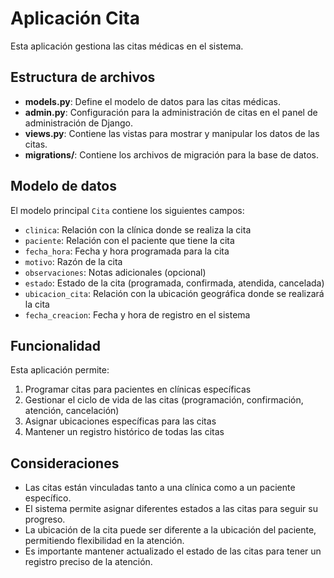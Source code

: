 # Aplicación Cita

Esta aplicación gestiona las citas médicas en el sistema.

## Estructura de archivos

- **models.py**: Define el modelo de datos para las citas médicas.
- **admin.py**: Configuración para la administración de citas en el panel de administración de Django.
- **views.py**: Contiene las vistas para mostrar y manipular los datos de las citas.
- **migrations/**: Contiene los archivos de migración para la base de datos.

## Modelo de datos

El modelo principal `Cita` contiene los siguientes campos:
- `clinica`: Relación con la clínica donde se realiza la cita
- `paciente`: Relación con el paciente que tiene la cita
- `fecha_hora`: Fecha y hora programada para la cita
- `motivo`: Razón de la cita
- `observaciones`: Notas adicionales (opcional)
- `estado`: Estado de la cita (programada, confirmada, atendida, cancelada)
- `ubicacion_cita`: Relación con la ubicación geográfica donde se realizará la cita
- `fecha_creacion`: Fecha y hora de registro en el sistema

## Funcionalidad

Esta aplicación permite:
1. Programar citas para pacientes en clínicas específicas
2. Gestionar el ciclo de vida de las citas (programación, confirmación, atención, cancelación)
3. Asignar ubicaciones específicas para las citas
4. Mantener un registro histórico de todas las citas

## Consideraciones

- Las citas están vinculadas tanto a una clínica como a un paciente específico.
- El sistema permite asignar diferentes estados a las citas para seguir su progreso.
- La ubicación de la cita puede ser diferente a la ubicación del paciente, permitiendo flexibilidad en la atención.
- Es importante mantener actualizado el estado de las citas para tener un registro preciso de la atención.